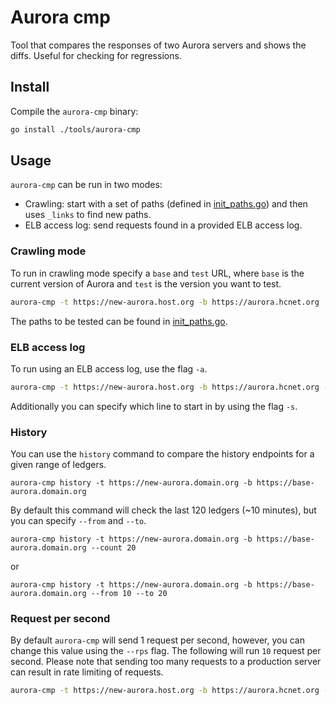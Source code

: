 # Aurora cmp

Tool that compares the responses of two Aurora servers and shows the diffs.
Useful for checking for regressions.

## Install

Compile the `aurora-cmp` binary:

```bash
go install ./tools/aurora-cmp
```

## Usage

`aurora-cmp` can be run in two modes:

- Crawling: start with a set of paths (defined in [init_paths.go](https://github.com/sanjayhashcash/go/blob/master/tools/aurora-cmp/init_paths.go)) and then uses `_links` to find new paths.
- ELB access log: send requests found in a provided ELB access log.

### Crawling mode

To run in crawling mode specify a `base` and `test` URL, where `base` is the current version of Aurora and `test` is the version you want to test.

```bash
aurora-cmp -t https://new-aurora.host.org -b https://aurora.hcnet.org
```

The paths to be tested can be found in [init_paths.go](https://github.com/sanjayhashcash/go/blob/master/tools/aurora-cmp/init_paths.go).

### ELB access log

To run using an ELB access log, use the flag `-a`.

```bash
aurora-cmp -t https://new-aurora.host.org -b https://aurora.hcnet.org -a ./elb_access.log
```

Additionally you can specify which line to start in by using the flag `-s`.

### History

You can use the `history` command to compare the history endpoints for a given range of ledgers.

```
aurora-cmp history -t https://new-aurora.domain.org -b https://base-aurora.domain.org
```

By default this command will check the last 120 ledgers (~10 minutes), but you can specify `--from` and `--to`.

```
aurora-cmp history -t https://new-aurora.domain.org -b https://base-aurora.domain.org --count 20
```

or

```
aurora-cmp history -t https://new-aurora.domain.org -b https://base-aurora.domain.org --from 10 --to 20
```


### Request per second

By default `aurora-cmp` will send 1 request per second, however, you can change this value using the `--rps` flag.  The following will run `10` request per second. Please note that sending too many requests to a production server can result in rate limiting of requests.

```bash
aurora-cmp -t https://new-aurora.host.org -b https://aurora.hcnet.org --rps 10
```
